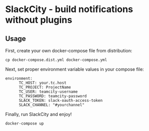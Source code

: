 # SlackCity - build notifications without plugins #
## Usage ##
First, create your own docker-compose file from distribution:

`cp docker-compose.dist.yml docker-compose.yml`

Next, set proper environment variable values in your compose file:
```
environment:
      TC_HOST: your.tc.host
      TC_PROJECT: ProjectName
      TC_USER: teamcity-username
      TC_PASSWORD: teamcity-password
      SLACK_TOKEN: slack-oauth-access-token
      SLACK_CHANNEL: "#yourchannel"
```

Finally, run SlackCity and enjoy!

`docker-compose up`
